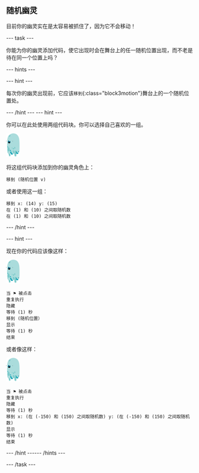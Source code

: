 ## 随机幽灵

目前你的幽灵实在是太容易被抓住了，因为它不会移动！

--- task ---

你能为你的幽灵添加代码，使它出现时会在舞台上的任一随机位置出现，而不老是待在同一个位置上吗？

--- hints ---

--- hint ---

每次你的幽灵出现前，它应该`移到`{:class="block3motion"}舞台上的一个随机位置处。

--- /hint --- --- hint ---

你可以在此处使用两组代码块。你可以选择自己喜欢的一组。

![幽灵角色](images/ghost-sprite.png)

将这组代码块添加到你的幽灵角色上：

```blocks3
移到 (随机位置 v)
```

或者使用这一组：

```blocks3
移到 x: (14) y: (15)
在 (1) 和 (10) 之间取随机数
在 (1) 和 (10) 之间取随机数
```

--- /hint ---

--- hint ---

现在你的代码应该像这样：

![幽灵角色](images/ghost-sprite.png)

```blocks3
当 ⚑ 被点击
重复执行
隐藏
等待 (1) 秒
移到 (随机位置）
显示
等待 (1) 秒
结束
```

或者像这样：

![幽灵角色](images/ghost-sprite.png)

```blocks3
当 ⚑ 被点击
重复执行
隐藏
等待 (1) 秒
移到 x: (在 (-150) 和 (150) 之间取随机数) y: (在 (-150) 和 (150) 之间取随机数)
显示
等待 (1) 秒
结束
```

--- /hint ------ /hints ---

--- /task ---